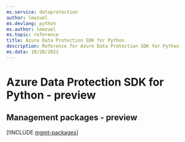 ```yaml
---
ms.service: dataprotection
author: lmazuel
ms.devlang: python
ms.author: lmazuel
ms.topic: reference
title: Azure Data Protection SDK for Python
description: Reference for Azure Data Protection SDK for Python
ms.data: 10/28/2022
---
```

# Azure Data Protection SDK for Python - preview

## Management packages - preview
[!INCLUDE [mgmt-packages](data-protection-mgmt-index.md)]